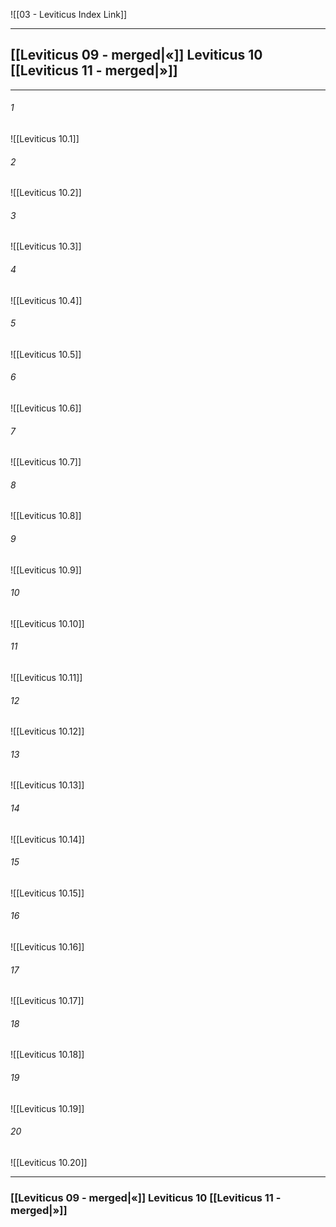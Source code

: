 ![[03 - Leviticus Index Link]]

---

##  [[Leviticus 09 - merged|«]] Leviticus 10 [[Leviticus 11 - merged|»]]

---

###### 1
![[Leviticus 10.1]] 

###### 2
![[Leviticus 10.2]] 

###### 3
![[Leviticus 10.3]] 

###### 4
![[Leviticus 10.4]]

###### 5 
![[Leviticus 10.5]] 

###### 6
![[Leviticus 10.6]] 

###### 7
![[Leviticus 10.7]] 

###### 8
![[Leviticus 10.8]] 

###### 9
![[Leviticus 10.9]] 

###### 10
![[Leviticus 10.10]] 

###### 11
![[Leviticus 10.11]] 

###### 12
![[Leviticus 10.12]]

###### 13
![[Leviticus 10.13]] 

###### 14
![[Leviticus 10.14]] 

###### 15
![[Leviticus 10.15]]

###### 16
![[Leviticus 10.16]] 

###### 17
![[Leviticus 10.17]]

###### 18
![[Leviticus 10.18]] 

###### 19
![[Leviticus 10.19]] 

###### 20
![[Leviticus 10.20]]


---
###  [[Leviticus 09 - merged|«]] Leviticus 10 [[Leviticus 11 - merged|»]]